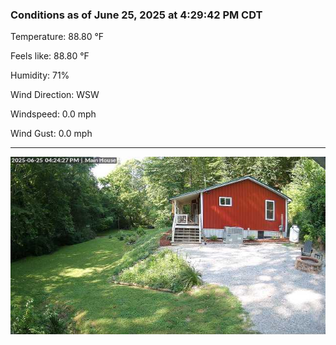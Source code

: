 ### Conditions as of June 25, 2025 at 4:29:42 PM CDT 

Temperature: 88.80 &deg;F

Feels like: 88.80 &deg;F

Humidity: 71%

Wind Direction: WSW

Windspeed: 0.0 mph

Wind Gust: 0.0 mph

---

<img src="./images/latest.jpeg"/>

